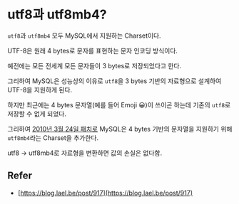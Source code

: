 # utf8과 utf8mb4?

`utf8`과 `utf8mb4` 모두 MySQL에서 지원하는 Charset이다.

UTF-8은 원래 4 bytes로 문자를 표현하는 문자 인코딩 방식이다.

예전에는 모든 전세계 모든 문자들이 3 bytes로 저장되었다고 한다.

그리하여 MySQL은 성능상의 이유로 `utf8`을 3 bytes 기반의 자료형으로 설계하여 UTF-8을 지원하게 된다.

하지만 최근에는 4 bytes 문자열(예를 들어 Emoji 😀)이 쓰이곤 하는데 기존의 `utf8`로 저장할 수 없게 되었다.

그리하여 [2010년 3월 24일 패치로](https://dev.mysql.com/doc/relnotes/mysql/5.5/en/news-5-5-3.html) MySQL은 4 bytes 기반의 문자열을 지원하기 위해 `utf8mb4`라는 Charset을 추가한다.

utf8 -> utf8mb4로 자료형을 변환하면 값의 손실은 없다함.


## Refer

- [https://blog.lael.be/post/917](https://blog.lael.be/post/917)
